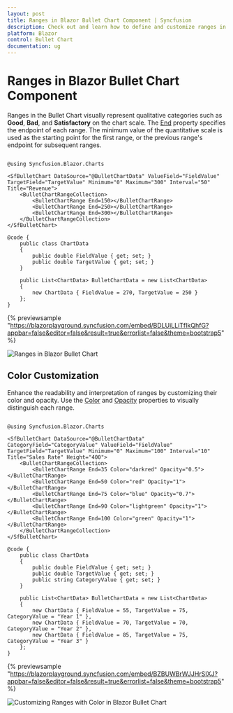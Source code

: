```yaml
---
layout: post
title: Ranges in Blazor Bullet Chart Component | Syncfusion
description: Check out and learn how to define and customize ranges in Syncfusion Blazor Bullet Chart component to represent performance thresholds and targets.
platform: Blazor
control: Bullet Chart 
documentation: ug
---
```


# Ranges in Blazor Bullet Chart Component

Ranges in the Bullet Chart visually represent qualitative categories such as **Good**, **Bad**, and **Satisfactory** on the chart scale. The [End](https://help.syncfusion.com/cr/blazor/Syncfusion.Blazor.Charts.BulletChartRange.html#Syncfusion_Blazor_Charts_BulletChartRange_End) property specifies the endpoint of each range. The minimum value of the quantitative scale is used as the starting point for the first range, or the previous range's endpoint for subsequent ranges.

```cshtml

@using Syncfusion.Blazor.Charts

<SfBulletChart DataSource="@BulletChartData" ValueField="FieldValue" TargetField="TargetValue" Minimum="0" Maximum="300" Interval="50" Title="Revenue">
    <BulletChartRangeCollection>
        <BulletChartRange End=150></BulletChartRange>
        <BulletChartRange End=250></BulletChartRange>
        <BulletChartRange End=300></BulletChartRange>
    </BulletChartRangeCollection>
</SfBulletChart>

@code {
    public class ChartData
    {
        public double FieldValue { get; set; }
        public double TargetValue { get; set; }
    }

    public List<ChartData> BulletChartData = new List<ChartData>
    {
        new ChartData { FieldValue = 270, TargetValue = 250 }
    };
}

```
{% previewsample "https://blazorplayground.syncfusion.com/embed/BDLUiLLiTfIkQhfG?appbar=false&editor=false&result=true&errorlist=false&theme=bootstrap5" %}

![Ranges in Blazor Bullet Chart](images/blazor-bullet-chart-range.png)

## Color Customization

Enhance the readability and interpretation of ranges by customizing their color and opacity. Use the [Color](https://help.syncfusion.com/cr/blazor/Syncfusion.Blazor.Charts.BulletChartRange.html#Syncfusion_Blazor_Charts_BulletChartRange_Color) and [Opacity](https://help.syncfusion.com/cr/blazor/Syncfusion.Blazor.Charts.BulletChartRange.html#Syncfusion_Blazor_Charts_BulletChartRange_Opacity) properties to visually distinguish each range.

```cshtml

@using Syncfusion.Blazor.Charts

<SfBulletChart DataSource="@BulletChartData" CategoryField="CategoryValue" ValueField="FieldValue" TargetField="TargetValue" Minimum="0" Maximum="100" Interval="10" Title="Sales Rate" Height="400">
    <BulletChartRangeCollection>
        <BulletChartRange End=35 Color="darkred" Opacity="0.5"></BulletChartRange>
        <BulletChartRange End=50 Color="red" Opacity="1"></BulletChartRange>
        <BulletChartRange End=75 Color="blue" Opacity="0.7"></BulletChartRange>
        <BulletChartRange End=90 Color="lightgreen" Opacity="1"></BulletChartRange>
        <BulletChartRange End=100 Color="green" Opacity="1"></BulletChartRange>
    </BulletChartRangeCollection>
</SfBulletChart>

@code {
    public class ChartData
    {
        public double FieldValue { get; set; }
        public double TargetValue { get; set; }
        public string CategoryValue { get; set; }
    }

    public List<ChartData> BulletChartData = new List<ChartData>
    {
        new ChartData { FieldValue = 55, TargetValue = 75, CategoryValue = "Year 1" },
        new ChartData { FieldValue = 70, TargetValue = 70, CategoryValue = "Year 2" },
        new ChartData { FieldValue = 85, TargetValue = 75, CategoryValue = "Year 3" }
    };
}

```
{% previewsample "https://blazorplayground.syncfusion.com/embed/BZBUWBrWJJHrSIXJ?appbar=false&editor=false&result=true&errorlist=false&theme=bootstrap5" %}

![Customizing Ranges with Color in Blazor Bullet Chart](images/blazor-bullet-chart-range-customization.png)
